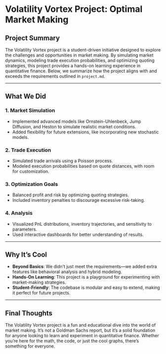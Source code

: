 # Volatility Vortex Project: Optimal Market Making

## Project Summary

The Volatility Vortex project is a student-driven initiative designed to explore the challenges and opportunities in market making. By simulating market dynamics, modeling trade execution probabilities, and optimizing quoting strategies, this project provides a hands-on learning experience in quantitative finance. Below, we summarize how the project aligns with and exceeds the requirements outlined in `project.md`.

---

## What We Did

### 1. **Market Simulation**

- Implemented advanced models like Ornstein-Uhlenbeck, Jump Diffusion, and Heston to simulate realistic market conditions.
- Added flexibility for future extensions, like incorporating new stochastic models.

### 2. **Trade Execution**

- Simulated trade arrivals using a Poisson process.
- Modeled execution probabilities based on quote distances, with room for customization.

### 3. **Optimization Goals**

- Balanced profit and risk by optimizing quoting strategies.
- Included inventory penalties to discourage excessive risk-taking.

### 4. **Analysis**

- Visualized PnL distributions, inventory trajectories, and sensitivity to parameters.
- Used interactive dashboards for better understanding of results.

---

## Why It’s Cool

- **Beyond Basics**: We didn’t just meet the requirements—we added extra features like behavioral analysis and hybrid modeling.
- **Hands-On Learning**: This project is a playground for experimenting with market-making strategies.
- **Student-Friendly**: The codebase is modular and easy to extend, making it perfect for future projects.

---

## Final Thoughts

The Volatility Vortex project is a fun and educational dive into the world of market making. It’s not a Goldman Sachs report, but it’s a solid foundation for anyone looking to learn and experiment in quantitative finance. Whether you’re here for the math, the code, or just the cool graphs, there’s something for everyone.
